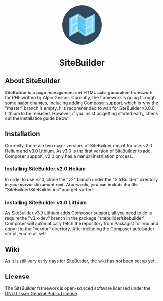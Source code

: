 <p align="center">
    <img alt="The SiteBuilder Logo" src="SiteBuilder.png">
    <h1 align="center">SiteBuilder</h1>
</p>

## About SiteBuilder

SiteBuilder is a page management and HTML auto-generation framework for PHP written by Alpin Gencer.
Currently, the framework is going through some major changes, including adding Composer support,
which is why the "master" branch is empty. It is recommended to wait for SiteBuilder v3.0.0 Lithium
to be released. However, if you insist on getting started early, check out the installation guide
below.

## Installation

Currently, there are two major versions of SiteBuilder meant for use: v2.0 Helium and v3.0 Lithium.
As v3.0 is the first version of SiteBuilder to add Composer support, v2.0 only has a manual
installation process.

### Installing SiteBuilder v2.0 Helium

In order to use v2.0, clone the "v2" branch under the "SiteBuilder" directory in your server
document root. Afterwards, you can include the file "SiteBuilder/SiteBuilder.inc" and get started.

### Installing SiteBuilder v3.0 Lithium

As SiteBuilder v3.0 Lithium adds Composer support, all you need to do is require the "v3.x-dev"
branch in the package "sitebuilder/sitebuilder". Composer will automatically fetch the repository
from Packagist for you and copy it to the "vendor" directory. After including the Composer
autoloader script, you're all set!

## Wiki

As it is still very early days for SiteBuilder, the wiki has not been set up yet.

## License

The SiteBuilder framework is open-sourced software licensed under
the [GNU Lesser General Public License](LICENSE.md).
